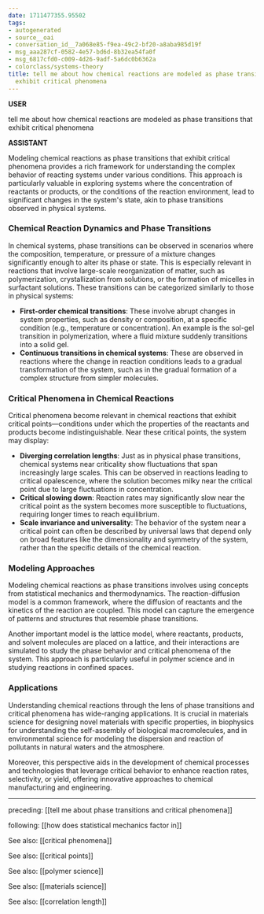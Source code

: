 ```yaml
---
date: 1711477355.95502
tags:
- autogenerated
- source__oai
- conversation_id__7a068e85-f9ea-49c2-bf20-a8aba985d19f
- msg_aaa287cf-0582-4e57-bd6d-8b32ea54fa0f
- msg_6817cfd0-c009-4d26-9adf-5a6dc0b6362a
- colorclass/systems-theory
title: tell me about how chemical reactions are modeled as phase transitions that
  exhibit critical phenomena
---
```


**USER**

tell me about how chemical reactions are modeled as phase transitions that exhibit critical phenomena


**ASSISTANT**

Modeling chemical reactions as phase transitions that exhibit critical phenomena provides a rich framework for understanding the complex behavior of reacting systems under various conditions. This approach is particularly valuable in exploring systems where the concentration of reactants or products, or the conditions of the reaction environment, lead to significant changes in the system's state, akin to phase transitions observed in physical systems.

### Chemical Reaction Dynamics and Phase Transitions

In chemical systems, phase transitions can be observed in scenarios where the composition, temperature, or pressure of a mixture changes significantly enough to alter its phase or state. This is especially relevant in reactions that involve large-scale reorganization of matter, such as polymerization, crystallization from solutions, or the formation of micelles in surfactant solutions. These transitions can be categorized similarly to those in physical systems:

- **First-order chemical transitions**: These involve abrupt changes in system properties, such as density or composition, at a specific condition (e.g., temperature or concentration). An example is the sol-gel transition in polymerization, where a fluid mixture suddenly transitions into a solid gel.
- **Continuous transitions in chemical systems**: These are observed in reactions where the change in reaction conditions leads to a gradual transformation of the system, such as in the gradual formation of a complex structure from simpler molecules.

### Critical Phenomena in Chemical Reactions

Critical phenomena become relevant in chemical reactions that exhibit critical points—conditions under which the properties of the reactants and products become indistinguishable. Near these critical points, the system may display:

- **Diverging correlation lengths**: Just as in physical phase transitions, chemical systems near criticality show fluctuations that span increasingly large scales. This can be observed in reactions leading to critical opalescence, where the solution becomes milky near the critical point due to large fluctuations in concentration.
- **Critical slowing down**: Reaction rates may significantly slow near the critical point as the system becomes more susceptible to fluctuations, requiring longer times to reach equilibrium.
- **Scale invariance and universality**: The behavior of the system near a critical point can often be described by universal laws that depend only on broad features like the dimensionality and symmetry of the system, rather than the specific details of the chemical reaction.

### Modeling Approaches

Modeling chemical reactions as phase transitions involves using concepts from statistical mechanics and thermodynamics. The reaction-diffusion model is a common framework, where the diffusion of reactants and the kinetics of the reaction are coupled. This model can capture the emergence of patterns and structures that resemble phase transitions.

Another important model is the lattice model, where reactants, products, and solvent molecules are placed on a lattice, and their interactions are simulated to study the phase behavior and critical phenomena of the system. This approach is particularly useful in polymer science and in studying reactions in confined spaces.

### Applications

Understanding chemical reactions through the lens of phase transitions and critical phenomena has wide-ranging applications. It is crucial in materials science for designing novel materials with specific properties, in biophysics for understanding the self-assembly of biological macromolecules, and in environmental science for modeling the dispersion and reaction of pollutants in natural waters and the atmosphere.

Moreover, this perspective aids in the development of chemical processes and technologies that leverage critical behavior to enhance reaction rates, selectivity, or yield, offering innovative approaches to chemical manufacturing and engineering.


---

preceding: [[tell me about phase transitions and critical phenomena]]  


following: [[how does statistical mechanics factor in]]

See also: [[critical phenomena]]


See also: [[critical points]]


See also: [[polymer science]]


See also: [[materials science]]


See also: [[correlation length]]